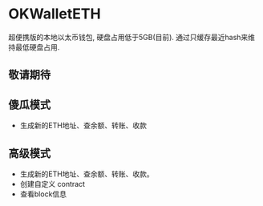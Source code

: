 # OKWalletETH
超便携版的本地以太币钱包, 硬盘占用低于5GB(目前). 通过只缓存最近hash来维持最低硬盘占用. 

## 敬请期待

## 傻瓜模式
- 生成新的ETH地址、查余额、转账、收款

## 高级模式
- 生成新的ETH地址、查余额、转账、收款。
- 创建自定义 contract
- 查看block信息
